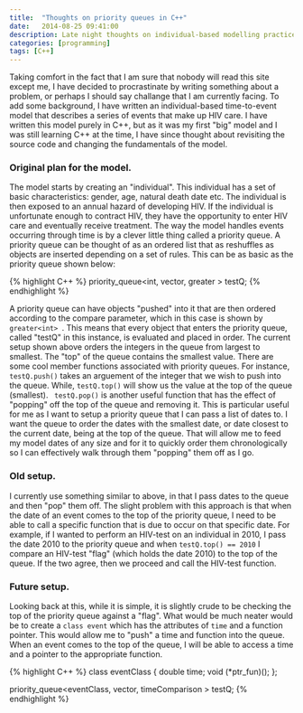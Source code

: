 ```yaml
---
title:  "Thoughts on priority queues in C++"
date:   2014-08-25 09:41:00
description: Late night thoughts on individual-based modelling practices
categories: [programming]
tags: [C++]
---
```


Taking comfort in the fact that I am sure that nobody will read this site except me, I have decided to procrastinate by writing something about a problem, or perhaps I should say challange that I am currently facing. To add some background, I have written an individual-based time-to-event model that describes a series of events that make up HIV care. I have written this model purely in C++, but as it was my first "big" model and I was still learning C++ at the time, I have since thought about revisiting the source code and changing the fundamentals of the model.

### Original plan for the model.
The model starts by creating an "individual". This individual has a set of basic characteristics: gender, age, natural death date etc. The individual is then exposed to an annual hazard of developing HIV. If the individual is unfortunate enough to contract HIV, they have the opportunity to enter HIV care and eventually receive treatment. The way the model handles events occurring through time is by a clever little thing called a priority queue. A priority queue can be thought of as an ordered list that as reshuffles as objects are inserted depending on a set of rules. This can be as basic as the priority queue shown below:

{% highlight C++ %}
  priority_queue<int, vector<int>, greater<int> > testQ;
{% endhighlight %}

A priority queue can have objects "pushed" into it that are then ordered according to the compare parameter, which in this case is shown by <code> greater&lt;int&gt; </code>. This means that every object that enters the priority queue, called "testQ" in this instance, is evaluated and placed in order. The current setup shown above orders the integers in the queue from largest to smallest. The "top" of the queue contains the smallest value. There are some cool member functions associated with priority queues. For instance, <code>testQ.push()</code> takes an arguement of the integer that we wish to push into the queue. While, <code>testQ.top()</code> will show us the value at the top of the queue (smallest). <code> testQ.pop()</code> is another useful function that has the effect of "popping" off the top of the queue and removing it. This is particular useful for me as I want to setup a priority queue that I can pass a list of dates to. I want the queue to order the dates with the smallest date, or date closest to the current date, being at the top of the queue. That will allow me to feed my model dates of any size and for it to quickly order them chronologically so I can effectively walk through them "popping" them off as I go.


### Old setup.
I currently use something similar to above, in that I pass dates to the queue and then "pop" them off. The slight problem with this approach is that when the date of an event comes to the top of the priority queue, I need to be able to call a specific function that is due to occur on that specific date. For example, if I wanted to perform an HIV-test on an individual in 2010, I pass the date 2010 to the priority queue and when <code>testQ.top() == 2010</code> I compare an HIV-test "flag" (which holds the date 2010) to the top of the queue. If the two agree, then we proceed and call the HIV-test function.

### Future setup.
Looking back at this, while it is simple, it is slightly crude to be checking the top of the priority queue against a "flag". What would be much neater would be to create a <code>class event</code> which has the attributes of <code>time</code> and a function pointer. This would allow me to "push" a time and function into the queue. When an event comes to the top of the queue, I will be able to access a time and a pointer to the appropriate function.

{% highlight C++ %}
class eventClass {
  double time;
  void (*ptr_fun)();
};

priority_queue<eventClass, vector<eventClass>, timeComparison > testQ;
{% endhighlight %}

